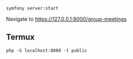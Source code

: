 `symfony server:start`

Navigate to https://127.0.0.1:8000/group-meetings

## Termux

	php -S localhost:8080 -t public
